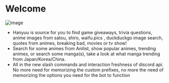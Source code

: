 # Welcome
![image](https://i.imgur.com/neMCH85.jpg)
  - Hanyuu is source for you to find game giveaways, trivia questions, anime images from satou, shiro, waifu.pics , duckduckgo image search, quotes from animes, breaking bad, movies or tv show!
  - Search for some animes from Anilist, show popular animes, trending animes, or search some manga(s), take a look at what manga trending from Japan/Korea/China.
  - All in the new slash commands and interaction freshness of discord api. No more need for memorizing the custom prefixes, no more the need of memorizing the options you need for the bot to function
